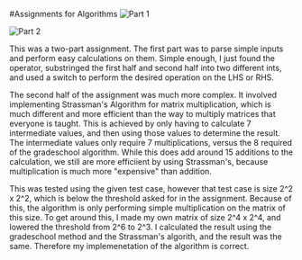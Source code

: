 
#Assignments for Algorithms
![Part 1](http://i.imgur.com/4JLuWnc.png)

![Part 2](http://i.imgur.com/2GNbIk8.png)

This was a two-part assignment. The first part was to parse simple inputs and perform easy calculations on them. Simple enough, I just found the operator, substringed the first half and second half into two different ints, and used a switch to perform the desired operation on the LHS or RHS.

The second half of the assignment was much more complex. It involved implementing Strassman's Algorithm for matrix multiplication, which is much different and more efficient than the way to multiply matrices that everyone is taught. This is achieved by only having to calculate 7 intermediate values, and then using those values to determine the result. The intermediate values only require 7 multiplications, versus the 8 required of the gradeschool algorithm. While this does
add around 15 additions to the calculation, we still are more efficiient by using Strassman's, because multiplication is much more "expensive" than addition. 

This was tested using the given test case, however that test case is size 2^2 x 2^2, which is below the threshold asked for in the assignment. Because of this, the algorithm is only performing simple multiplication on the matrix of this size. To get around this, I made my own matrix of size 2^4 x 2^4, and lowered the threshold from 2^6 to 2^3. I calculated the result using the gradeschool method and the Strassman's algorith, and the result was the same. Therefore my
implemenetation of the algorithm is correct.
